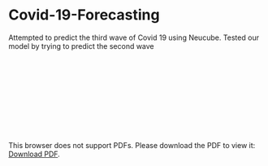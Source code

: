 # Covid-19-Forecasting
Attempted to predict the third wave of Covid 19 using Neucube. Tested our model by trying to predict the second wave

<object data="https://github.com/Qarthak/Covid-19-Forecasting/blob/master/Covid_19_Data_Forecasting_using_Neucube.pdf" type="application/pdf" width="700px" height="700px">
    <embed src="https://github.com/Qarthak/Covid-19-Forecasting/blob/master/Covid_19_Data_Forecasting_using_Neucube.pdf">
        <p>This browser does not support PDFs. Please download the PDF to view it: <a href="https://drive.google.com/file/d/1o-lMFiuUWpKJw4ymcfaLvSDIDLpFqhkJ/view?usp=sharing">Download PDF</a>.</p>
    </embed>
</object>

